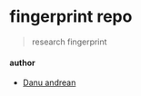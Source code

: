 # fingerprint repo
> research fingerprint 

#### author
- <a href=https://me-danuandrean.github.io>Danu andrean</a>

